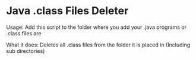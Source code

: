 # Java .class Files Deleter

Usage:
Add this script to the folder where you add your .java programs or .class files are

What it does:
Deletes all .class files from the folder it is placed in (Including sub directories)
